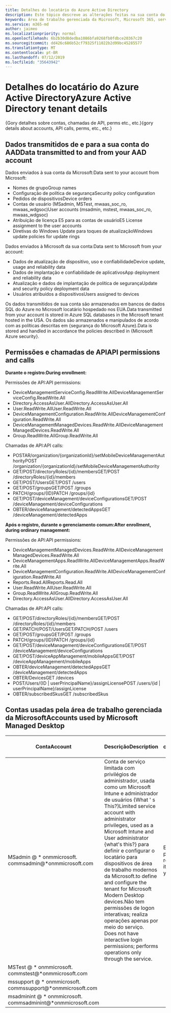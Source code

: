 ```yaml
---
title: Detalhes do locatário do Azure Active Directory
description: Este tópico descreve as alterações feitas na sua conta do AAD quando você se inscreve na área de trabalho gerenciada da Microsoft
keywords: Área de trabalho gerenciada da Microsoft, Microsoft 365, serviço, documentação
ms.service: m365-md
author: jaimeo
ms.localizationpriority: normal
ms.openlocfilehash: 6b2b30d8dedba1086bfa9268fb0fdbce20367c20
ms.sourcegitcommit: dd426c686b52cf79325f11022b2d99bc45285577
ms.translationtype: MT
ms.contentlocale: pt-BR
ms.lasthandoff: 07/12/2019
ms.locfileid: "35643942"
---
```

# <a name="azure-active-directory-tenant-details"></a><span data-ttu-id="299fa-104">Detalhes do locatário do Azure Active Directory</span><span class="sxs-lookup"><span data-stu-id="299fa-104">Azure Active Directory tenant details</span></span>
<span data-ttu-id="299fa-105">{Gory detalhes sobre contas, chamadas de API, perms etc., etc.}</span><span class="sxs-lookup"><span data-stu-id="299fa-105">{gory details about accounts, API calls, perms, etc., etc.}</span></span>


## <a name="data-transmitted-to-and-from-your-aad-account"></a><span data-ttu-id="299fa-106">Dados transmitidos de e para a sua conta do AAD</span><span class="sxs-lookup"><span data-stu-id="299fa-106">Data transmitted to and from your AAD account</span></span>


<span data-ttu-id="299fa-107">Dados enviados à sua conta da Microsoft:</span><span class="sxs-lookup"><span data-stu-id="299fa-107">Data sent to your account from Microsoft:</span></span>

- <span data-ttu-id="299fa-108">Nomes de grupo</span><span class="sxs-lookup"><span data-stu-id="299fa-108">Group names</span></span>
- <span data-ttu-id="299fa-109">Configuração de política de segurança</span><span class="sxs-lookup"><span data-stu-id="299fa-109">Security policy configuration</span></span>
- <span data-ttu-id="299fa-110">Pedidos de dispositivos</span><span class="sxs-lookup"><span data-stu-id="299fa-110">Device orders</span></span>
- <span data-ttu-id="299fa-111">Contas de usuário (MSadmin, MSTest, mwaas_soc_ro, mwaas_wdgsoc)</span><span class="sxs-lookup"><span data-stu-id="299fa-111">User accounts (msadmin, mstest, mwaas_soc_ro, mwaas_wdgsoc)</span></span>
- <span data-ttu-id="299fa-112">Atribuição de licença E5 para as contas de usuário</span><span class="sxs-lookup"><span data-stu-id="299fa-112">E5 License assignment to the user accounts</span></span>
- <span data-ttu-id="299fa-113">Diretivas do Windows Update para toques de atualização</span><span class="sxs-lookup"><span data-stu-id="299fa-113">Windows update policies for update rings</span></span>

<span data-ttu-id="299fa-114">Dados enviados à Microsoft da sua conta:</span><span class="sxs-lookup"><span data-stu-id="299fa-114">Data sent to Microsoft from your account:</span></span>

- <span data-ttu-id="299fa-115">Dados de atualização de dispositivo, uso e confiabilidade</span><span class="sxs-lookup"><span data-stu-id="299fa-115">Device update, usage and reliability data</span></span>
- <span data-ttu-id="299fa-116">Dados de implantação e confiabilidade de aplicativos</span><span class="sxs-lookup"><span data-stu-id="299fa-116">App deployment and reliability data</span></span>
- <span data-ttu-id="299fa-117">Atualização e dados de implantação de política de segurança</span><span class="sxs-lookup"><span data-stu-id="299fa-117">Update and security policy deployment data</span></span>
- <span data-ttu-id="299fa-118">Usuários atribuídos a dispositivos</span><span class="sxs-lookup"><span data-stu-id="299fa-118">Users assigned to devices</span></span>  

<span data-ttu-id="299fa-119">Os dados transmitidos de sua conta são armazenados em bancos de dados SQL do Azure no Microsoft locatário hospedado nos EUA.</span><span class="sxs-lookup"><span data-stu-id="299fa-119">Data transmitted from your account is stored in Azure SQL databases in the Microsoft tenant hosted in the USA.</span></span> <span data-ttu-id="299fa-120">Os dados são armazenados e manipulados de acordo com as políticas descritas em {segurança do Microsoft Azure}.</span><span class="sxs-lookup"><span data-stu-id="299fa-120">Data is stored and handled in accordance the policies described in {Microsoft Azure security}.</span></span> 

## <a name="api-permissions-and-calls"></a><span data-ttu-id="299fa-121">Permissões e chamadas de API</span><span class="sxs-lookup"><span data-stu-id="299fa-121">API permissions and calls</span></span>

<span data-ttu-id="299fa-122">**Durante o registro:**</span><span class="sxs-lookup"><span data-stu-id="299fa-122">**During enrollment:**</span></span>

<span data-ttu-id="299fa-123">Permissões de API:</span><span class="sxs-lookup"><span data-stu-id="299fa-123">API permissions:</span></span>
- <span data-ttu-id="299fa-124">DeviceManagementServiceConfig.ReadWrite.All</span><span class="sxs-lookup"><span data-stu-id="299fa-124">DeviceManagementServiceConfig.ReadWrite.All</span></span>
- <span data-ttu-id="299fa-125">Directory.AccessAsUser.All</span><span class="sxs-lookup"><span data-stu-id="299fa-125">Directory.AccessAsUser.All</span></span>
- <span data-ttu-id="299fa-126">User.ReadWrite.All</span><span class="sxs-lookup"><span data-stu-id="299fa-126">User.ReadWrite.All</span></span>
- <span data-ttu-id="299fa-127">DeviceManagementConfiguration.ReadWrite.All</span><span class="sxs-lookup"><span data-stu-id="299fa-127">DeviceManagementConfiguration.ReadWrite.All</span></span>
- <span data-ttu-id="299fa-128">DeviceManagementManagedDevices.ReadWrite.All</span><span class="sxs-lookup"><span data-stu-id="299fa-128">DeviceManagementManagedDevices.ReadWrite.All</span></span>
- <span data-ttu-id="299fa-129">Group.ReadWrite.All</span><span class="sxs-lookup"><span data-stu-id="299fa-129">Group.ReadWrite.All</span></span>

<span data-ttu-id="299fa-130">Chamadas de API:</span><span class="sxs-lookup"><span data-stu-id="299fa-130">API calls:</span></span>
- <span data-ttu-id="299fa-131">POSTAR/organization/{organizationId}/setMobileDeviceManagementAuthority</span><span class="sxs-lookup"><span data-stu-id="299fa-131">POST /organization/{organizationId}/setMobileDeviceManagementAuthority</span></span>
- <span data-ttu-id="299fa-132">GET/POST/directoryRoles/{id}/members</span><span class="sxs-lookup"><span data-stu-id="299fa-132">GET/POST /directoryRoles/{id}/members</span></span>
- <span data-ttu-id="299fa-133">GET/POST/Users</span><span class="sxs-lookup"><span data-stu-id="299fa-133">GET/POST /users</span></span>
- <span data-ttu-id="299fa-134">GET/POST/groups</span><span class="sxs-lookup"><span data-stu-id="299fa-134">GET/POST /groups</span></span>
- <span data-ttu-id="299fa-135">PATCH/groups/{ID}</span><span class="sxs-lookup"><span data-stu-id="299fa-135">PATCH /groups/{id}</span></span>
- <span data-ttu-id="299fa-136">GET/POST/deviceManagement/deviceConfigurations</span><span class="sxs-lookup"><span data-stu-id="299fa-136">GET/POST /deviceManagement/deviceConfigurations</span></span>
- <span data-ttu-id="299fa-137">OBTER/deviceManagement/detectedApps</span><span class="sxs-lookup"><span data-stu-id="299fa-137">GET /deviceManagement/detectedApps</span></span>

<span data-ttu-id="299fa-138">**Após o registro, durante o gerenciamento comum:**</span><span class="sxs-lookup"><span data-stu-id="299fa-138">**After enrollment, during ordinary management:**</span></span>

<span data-ttu-id="299fa-139">Permissões de API:</span><span class="sxs-lookup"><span data-stu-id="299fa-139">API permissions:</span></span>
- <span data-ttu-id="299fa-140">DeviceManagementManagedDevices.ReadWrite.All</span><span class="sxs-lookup"><span data-stu-id="299fa-140">DeviceManagementManagedDevices.ReadWrite.All</span></span>
- <span data-ttu-id="299fa-141">DeviceManagementApps.ReadWrite.All</span><span class="sxs-lookup"><span data-stu-id="299fa-141">DeviceManagementApps.ReadWrite.All</span></span>
- <span data-ttu-id="299fa-142">DeviceManagementConfiguration.ReadWrite.All</span><span class="sxs-lookup"><span data-stu-id="299fa-142">DeviceManagementConfiguration.ReadWrite.All</span></span>
- <span data-ttu-id="299fa-143">Reports.Read.All</span><span class="sxs-lookup"><span data-stu-id="299fa-143">Reports.Read.All</span></span>
- <span data-ttu-id="299fa-144">User.ReadWrite.All</span><span class="sxs-lookup"><span data-stu-id="299fa-144">User.ReadWrite.All</span></span>
- <span data-ttu-id="299fa-145">Group.ReadWrite.All</span><span class="sxs-lookup"><span data-stu-id="299fa-145">Group.ReadWrite.All</span></span>
- <span data-ttu-id="299fa-146">Directory.AccessAsUser.All</span><span class="sxs-lookup"><span data-stu-id="299fa-146">Directory.AccessAsUser.All</span></span>

<span data-ttu-id="299fa-147">Chamadas de API:</span><span class="sxs-lookup"><span data-stu-id="299fa-147">API calls:</span></span>
- <span data-ttu-id="299fa-148">GET/POST/directoryRoles/{id}/members</span><span class="sxs-lookup"><span data-stu-id="299fa-148">GET/POST /directoryRoles/{id}/members</span></span>
- <span data-ttu-id="299fa-149">GET/PATCH/POST/Users</span><span class="sxs-lookup"><span data-stu-id="299fa-149">GET/PATCH/POST /users</span></span>
- <span data-ttu-id="299fa-150">GET/POST/groups</span><span class="sxs-lookup"><span data-stu-id="299fa-150">GET/POST /groups</span></span>
- <span data-ttu-id="299fa-151">PATCH/groups/{ID}</span><span class="sxs-lookup"><span data-stu-id="299fa-151">PATCH /groups/{id}</span></span>
- <span data-ttu-id="299fa-152">GET/POST/deviceManagement/deviceConfigurations</span><span class="sxs-lookup"><span data-stu-id="299fa-152">GET/POST /deviceManagement/deviceConfigurations</span></span>
- <span data-ttu-id="299fa-153">GET/POST/deviceAppManagement/mobileApps</span><span class="sxs-lookup"><span data-stu-id="299fa-153">GET/POST /deviceAppManagement/mobileApps</span></span>
- <span data-ttu-id="299fa-154">OBTER/deviceManagement/detectedApps</span><span class="sxs-lookup"><span data-stu-id="299fa-154">GET /deviceManagement/detectedApps</span></span>
- <span data-ttu-id="299fa-155">OBTER/Devices</span><span class="sxs-lookup"><span data-stu-id="299fa-155">GET /devices</span></span>
- <span data-ttu-id="299fa-156">POST/Users/{ID | userPrincipalName}/assignLicense</span><span class="sxs-lookup"><span data-stu-id="299fa-156">POST /users/{id | userPrincipalName}/assignLicense</span></span>
- <span data-ttu-id="299fa-157">OBTER/subscribedSkus</span><span class="sxs-lookup"><span data-stu-id="299fa-157">GET /subscribedSkus</span></span>

## <a name="accounts-used-by-microsoft-managed-desktop"></a><span data-ttu-id="299fa-158">Contas usadas pela área de trabalho gerenciada da Microsoft</span><span class="sxs-lookup"><span data-stu-id="299fa-158">Accounts used by Microsoft Managed Desktop</span></span>





| <span data-ttu-id="299fa-159">Conta</span><span class="sxs-lookup"><span data-stu-id="299fa-159">Account</span></span> | <span data-ttu-id="299fa-160">Descrição</span><span class="sxs-lookup"><span data-stu-id="299fa-160">Description</span></span>  | <span data-ttu-id="299fa-161">Acesso condicional</span><span class="sxs-lookup"><span data-stu-id="299fa-161">Conditional access</span></span>  | <span data-ttu-id="299fa-162">Multi-factor Authentication</span><span class="sxs-lookup"><span data-stu-id="299fa-162">Multi-factor authentication</span></span>  | <span data-ttu-id="299fa-163">Por que isso é certo</span><span class="sxs-lookup"><span data-stu-id="299fa-163">Why this is OK</span></span> |
|---------|---------|---------|---------|--------------|
| <span data-ttu-id="299fa-164">MSadmin @ \* onmmicrosoft. com</span><span class="sxs-lookup"><span data-stu-id="299fa-164">msadmin@\*onmmicrosoft.com</span></span> | <span data-ttu-id="299fa-165">Conta de serviço limitada com privilégios de administrador, usada como um Microsoft Intune e administrador de usuários {What ' s This?}</span><span class="sxs-lookup"><span data-stu-id="299fa-165">Limited service account with administrator privileges, used as a Microsoft Intune and User administrator {what's this?}</span></span> <span data-ttu-id="299fa-166">para definir e configurar o locatário para dispositivos de área de trabalho modernos da Microsoft.</span><span class="sxs-lookup"><span data-stu-id="299fa-166">to define and configure the tenant for Microsoft Modern Desktop devices.</span></span><span data-ttu-id="299fa-167">Não tem permissões de logon interativas; realiza operações apenas por meio do serviço.</span><span class="sxs-lookup"><span data-stu-id="299fa-167">  Does not have interactive login permissions; performs operations only through the service.</span></span>  | <span data-ttu-id="299fa-168">Excluído, pois ele não é proveniente de sua rede</span><span class="sxs-lookup"><span data-stu-id="299fa-168">Excluded, because it doesn't originate in your network</span></span>        | <span data-ttu-id="299fa-169">Excluído porque não há logon interativo</span><span class="sxs-lookup"><span data-stu-id="299fa-169">Excluded because there is no interactive logon</span></span>        | <span data-ttu-id="299fa-170">Senha armazenada no Azure Key Vault</span><span class="sxs-lookup"><span data-stu-id="299fa-170">Password stored in Azure Key Vault</span></span> |
| <span data-ttu-id="299fa-171">MSTest @ \* onmmicrosoft. com</span><span class="sxs-lookup"><span data-stu-id="299fa-171">mstest@\*onmmicrosoft.com</span></span>     |         |         |         |
| <span data-ttu-id="299fa-172">mssupport @ \* onmmicrosoft. com</span><span class="sxs-lookup"><span data-stu-id="299fa-172">mssupport@\*onmmicrosoft.com</span></span>     |         |         |         |
| <span data-ttu-id="299fa-173">msadminint @ \* onmmicrosoft. com</span><span class="sxs-lookup"><span data-stu-id="299fa-173">msadminint@\*onmmicrosoft.com</span></span>     |         |         |         |
